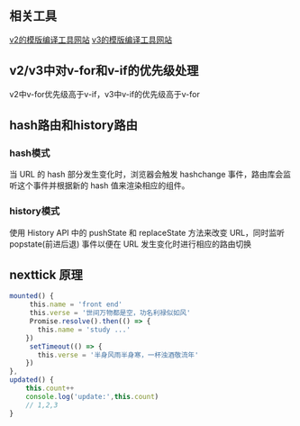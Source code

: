 ## 相关工具
[v2的模版编译工具网站](https://v2.template-explorer.vuejs.org/)
[v3的模版编译工具网站](https://play.vuejs.org/)
## v2/v3中对v-for和v-if的优先级处理
v2中v-for优先级高于v-if，v3中v-if的优先级高于v-for

## hash路由和history路由
### hash模式
当 URL 的 hash 部分发生变化时，浏览器会触发 hashchange 事件，路由库会监听这个事件并根据新的 hash 值来渲染相应的组件。

### history模式
使用 History API 中的 pushState 和 replaceState 方法来改变 URL，同时监听 popstate(前进后退) 事件以便在 URL 发生变化时进行相应的路由切换

## nexttick 原理
```js
mounted() {
     this.name = 'front end'
     this.verse = '世间万物都是空，功名利禄似如风'
     Promise.resolve().then(() => {
       this.name = 'study ...'
    })
     setTimeout(() => {
       this.verse = '半身风雨半身寒，一杯浊酒敬流年'
    })
},
updated() {
    this.count++
    console.log('update:',this.count)
    // 1,2,3
}
```